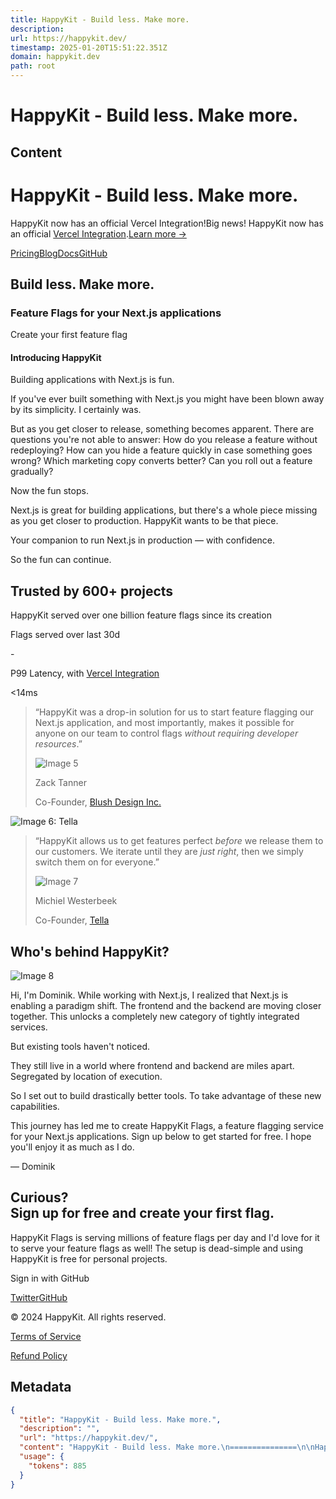 ```yaml
---
title: HappyKit - Build less. Make more.
description: 
url: https://happykit.dev/
timestamp: 2025-01-20T15:51:22.351Z
domain: happykit.dev
path: root
---
```


# HappyKit - Build less. Make more.



## Content

HappyKit - Build less. Make more.
===============

HappyKit now has an official Vercel Integration!Big news! HappyKit now has an official [Vercel Integration](https://vercel.com/integrations/happykit).[Learn more →](https://happykit.dev/post/vercel-integration)

[](https://happykit.dev/?stay)

[Pricing](https://happykit.dev/pricing)[Blog](https://happykit.dev/blog)[Docs](https://flags.happykit.dev/)[GitHub](https://github.com/happykit/flags)

Build less. Make more.
----------------------

### Feature Flags for your Next.js applications

Create your first feature flag

#### Introducing HappyKit

Building applications with Next.js is fun.

If you've ever built something with Next.js you might have been blown away by its simplicity. I certainly was.

But as you get closer to release, something becomes apparent. There are questions you're not able to answer: How do you release a feature without redeploying? How can you hide a feature quickly in case something goes wrong? Which marketing copy converts better? Can you roll out a feature gradually?

Now the fun stops.

Next.js is great for building applications, but there's a whole piece missing as you get closer to production. HappyKit wants to be that piece.

Your companion to run Next.js in production — with confidence.

So the fun can continue.

Trusted by 600+ projects
------------------------

HappyKit served over one billion feature flags since its creation

Flags served over last 30d

\-

P99 Latency, with [Vercel Integration](https://vercel.com/integrations/happykit)

<14ms

> “HappyKit was a drop-in solution for us to start feature flagging our Next.js application, and most importantly, makes it possible for anyone on our team to control flags _without requiring developer resources_.”
> 
> ![Image 5](https://happykit.dev/_next/static/media/zack.591d6511.jpg)
> 
> Zack Tanner
> 
> Co-Founder, [Blush Design Inc.](https://blush.design/)

![Image 6: Tella](https://happykit.dev/_next/static/media/tella.bfe721b4.png)

> “HappyKit allows us to get features perfect _before_ we release them to our customers. We iterate until they are _just right_, then we simply switch them on for everyone.”
> 
> ![Image 7](https://happykit.dev/_next/static/media/michiel.9c388cbe.jpg)
> 
> Michiel Westerbeek
> 
> Co-Founder, [Tella](https://tella.tv/?ref=happykit)

Who's behind HappyKit?
----------------------

![Image 8](https://avatars.githubusercontent.com/u/1765075?s=400&u=2457d09230841ab1caa147cfd692f742097859e5&v=4)

Hi, I'm Dominik. While working with Next.js, I realized that Next.js is enabling a paradigm shift. The frontend and the backend are moving closer together. This unlocks a completely new category of tightly integrated services.

But existing tools haven't noticed.

They still live in a world where frontend and backend are miles apart. Segregated by location of execution.

So I set out to build drastically better tools. To take advantage of these new capabilities.

This journey has led me to create HappyKit Flags, a feature flagging service for your Next.js applications. Sign up below to get started for free. I hope you'll enjoy it as much as I do.

— Dominik

Curious?  
Sign up for free and create your first flag.
-------------------------------------------------------

HappyKit Flags is serving millions of feature flags per day and I'd love for it to serve your feature flags as well! The setup is dead-simple and using HappyKit is free for personal projects.

Sign in with GitHub

[Twitter](https://twitter.com/happykitdev)[GitHub](https://github.com/happykit)

© 2024 HappyKit. All rights reserved.

[Terms of Service](https://happykit.dev/terms-of-service)

[Refund Policy](https://happykit.dev/refund-policy)

## Metadata

```json
{
  "title": "HappyKit - Build less. Make more.",
  "description": "",
  "url": "https://happykit.dev/",
  "content": "HappyKit - Build less. Make more.\n===============\n\nHappyKit now has an official Vercel Integration!Big news! HappyKit now has an official [Vercel Integration](https://vercel.com/integrations/happykit).[Learn more →](https://happykit.dev/post/vercel-integration)\n\n[](https://happykit.dev/?stay)\n\n[Pricing](https://happykit.dev/pricing)[Blog](https://happykit.dev/blog)[Docs](https://flags.happykit.dev/)[GitHub](https://github.com/happykit/flags)\n\nBuild less. Make more.\n----------------------\n\n### Feature Flags for your Next.js applications\n\nCreate your first feature flag\n\n#### Introducing HappyKit\n\nBuilding applications with Next.js is fun.\n\nIf you've ever built something with Next.js you might have been blown away by its simplicity. I certainly was.\n\nBut as you get closer to release, something becomes apparent. There are questions you're not able to answer: How do you release a feature without redeploying? How can you hide a feature quickly in case something goes wrong? Which marketing copy converts better? Can you roll out a feature gradually?\n\nNow the fun stops.\n\nNext.js is great for building applications, but there's a whole piece missing as you get closer to production. HappyKit wants to be that piece.\n\nYour companion to run Next.js in production — with confidence.\n\nSo the fun can continue.\n\nTrusted by 600+ projects\n------------------------\n\nHappyKit served over one billion feature flags since its creation\n\nFlags served over last 30d\n\n\\-\n\nP99 Latency, with [Vercel Integration](https://vercel.com/integrations/happykit)\n\n<14ms\n\n> “HappyKit was a drop-in solution for us to start feature flagging our Next.js application, and most importantly, makes it possible for anyone on our team to control flags _without requiring developer resources_.”\n> \n> ![Image 5](https://happykit.dev/_next/static/media/zack.591d6511.jpg)\n> \n> Zack Tanner\n> \n> Co-Founder, [Blush Design Inc.](https://blush.design/)\n\n![Image 6: Tella](https://happykit.dev/_next/static/media/tella.bfe721b4.png)\n\n> “HappyKit allows us to get features perfect _before_ we release them to our customers. We iterate until they are _just right_, then we simply switch them on for everyone.”\n> \n> ![Image 7](https://happykit.dev/_next/static/media/michiel.9c388cbe.jpg)\n> \n> Michiel Westerbeek\n> \n> Co-Founder, [Tella](https://tella.tv/?ref=happykit)\n\nWho's behind HappyKit?\n----------------------\n\n![Image 8](https://avatars.githubusercontent.com/u/1765075?s=400&u=2457d09230841ab1caa147cfd692f742097859e5&v=4)\n\nHi, I'm Dominik. While working with Next.js, I realized that Next.js is enabling a paradigm shift. The frontend and the backend are moving closer together. This unlocks a completely new category of tightly integrated services.\n\nBut existing tools haven't noticed.\n\nThey still live in a world where frontend and backend are miles apart. Segregated by location of execution.\n\nSo I set out to build drastically better tools. To take advantage of these new capabilities.\n\nThis journey has led me to create HappyKit Flags, a feature flagging service for your Next.js applications. Sign up below to get started for free. I hope you'll enjoy it as much as I do.\n\n— Dominik\n\nCurious?  \nSign up for free and create your first flag.\n-------------------------------------------------------\n\nHappyKit Flags is serving millions of feature flags per day and I'd love for it to serve your feature flags as well! The setup is dead-simple and using HappyKit is free for personal projects.\n\nSign in with GitHub\n\n[Twitter](https://twitter.com/happykitdev)[GitHub](https://github.com/happykit)\n\n© 2024 HappyKit. All rights reserved.\n\n[Terms of Service](https://happykit.dev/terms-of-service)\n\n[Refund Policy](https://happykit.dev/refund-policy)",
  "usage": {
    "tokens": 885
  }
}
```
